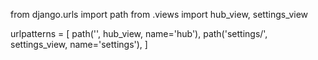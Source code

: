 from django.urls import path
from .views import hub_view, settings_view

urlpatterns = [
    path('', hub_view, name='hub'),
    path('settings/', settings_view, name='settings'),
]
